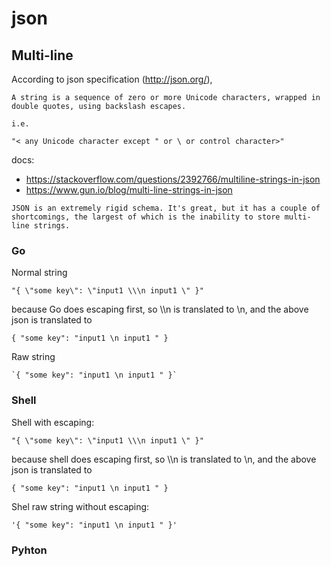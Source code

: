 # json

## Multi-line


According to json specification (http://json.org/), 
```
A string is a sequence of zero or more Unicode characters, wrapped in double quotes, using backslash escapes.

i.e.

"< any Unicode character except " or \ or control character>"
```

docs:
  * https://stackoverflow.com/questions/2392766/multiline-strings-in-json
  * https://www.gun.io/blog/multi-line-strings-in-json
  ```
  JSON is an extremely rigid schema. It's great, but it has a couple of shortcomings, the largest of which is the inability to store multi-line strings. 
  ```

### Go
Normal string
```
"{ \"some key\": \"input1 \\\n input1 \" }"
```
because Go does escaping first, so \\\n is translated to \n, and the above json is translated to 
```
{ "some key": "input1 \n input1 " }
```

Raw string
```
`{ "some key": "input1 \n input1 " }`
```

### Shell
Shell with escaping:
```
"{ \"some key\": \"input1 \\\n input1 \" }"
```
because shell does escaping first, so \\\n is translated to \n, and the above json is translated to 
```
{ "some key": "input1 \n input1 " }
```

Shel raw string without escaping:
```
'{ "some key": "input1 \n input1 " }'
```

### Pyhton

